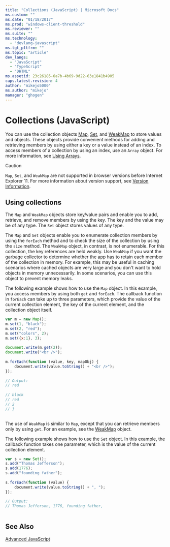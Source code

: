 ```yaml
---
title: "Collections (JavaScript) | Microsoft Docs"
ms.custom: ""
ms.date: "01/18/2017"
ms.prod: "windows-client-threshold"
ms.reviewer: ""
ms.suite: ""
ms.technology: 
  - "devlang-javascript"
ms.tgt_pltfrm: ""
ms.topic: "article"
dev_langs: 
  - "JavaScript"
  - "TypeScript"
  - "DHTML"
ms.assetid: 23c26185-6a7b-4b69-9d22-63e1841b4905
caps.latest.revision: 4
author: "mikejo5000"
ms.author: "mikejo"
manager: "ghogen"
---
```

# Collections (JavaScript)
You can use the collection objects [Map](../../javascript/reference/map-object-javascript.md), [Set](../../javascript/reference/set-object-javascript.md), and [WeakMap](../../javascript/reference/weakmap-object-javascript.md) to store values and objects. These objects provide convenient methods for adding and retrieving members by using either a key or a value instead of an index. To access members of a collection by using an index, use an `Array` object. For more information, see [Using Arrays](../../javascript/advanced/using-arrays-javascript.md).  
  
> [!CAUTION]
>  `Map`, `Set`, and `WeakMap` are not supported in browser versions before Internet Explorer 11. For more information about version support, see [Version Information](../../javascript/reference/javascript-version-information.md).  
  
## Using collections  
 The `Map` and `WeakMap` objects store key/value pairs and enable you to add, retrieve, and remove members by using the key. The key and the value may be of any type. The `Set` object stores values of any type.  
  
 The `Map` and `Set` objects enable you to enumerate collection members by using the `forEach` method and to check the size of the collection by using the `size` method. The `WeakMap` object, in contrast, is not enumerable. For this collection, the key references are held weakly. Use `WeakMap` if you want the garbage collector to determine whether the app has to retain each member of the collection in memory. For example, this may be useful in caching scenarios where cached objects are very large and you don't want to hold objects in memory unnecessarily. In some scenarios, you can use this object to prevent memory leaks.  
  
 The following example shows how to use the `Map` object. In this example, you access members by using both `get` and `forEach`. The callback function in `forEach` can take up to three parameters, which provide the value of the current collection element, the key of the current element, and the collection object itself.  
  
```JavaScript  
var m = new Map();  
m.set(1, "black");  
m.set(2, "red");  
m.set("colors", 2);  
m.set({x:1}, 3);  
  
document.write(m.get(2));  
document.write("<br />");  
  
m.forEach(function (value, key, mapObj) {  
    document.write(value.toString() + "<br />");  
});  
  
// Output:  
// red  
  
// black  
// red  
// 2  
// 3  
  
```  
  
 The use of `WeakMap` is similar to `Map`, except that you can retrieve members only by using `get`. For an example, see the [WeakMap](../../javascript/reference/weakmap-object-javascript.md) object.  
  
 The following example shows how to use the `Set` object. In this example, the callback function takes one parameter, which is the value of the current collection element.  
  
```JavaScript  
var s = new Set();  
s.add("Thomas Jefferson");  
s.add(1776);  
s.add("founding father");  
  
s.forEach(function (value) {  
    document.write(value.toString() + ", ");  
});  
  
// Output:  
// Thomas Jefferson, 1776, founding father,  
  
```  
  
## See Also  
 [Advanced JavaScript](../../javascript/advanced/advanced-javascript.md)
